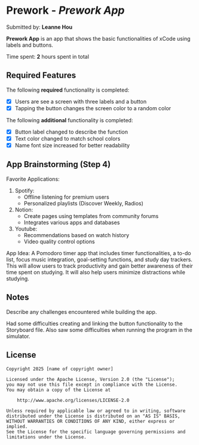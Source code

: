 # Prework - *Prework App*

Submitted by: **Leanne Hou**

**Prework App** is an app that shows the basic functionalities of xCode using labels and buttons.

Time spent: **2** hours spent in total

## Required Features

The following **required** functionality is completed:

- [x] Users are see a screen with three labels and a button
- [x] Tapping the button changes the screen color to a random color

The following **additional** functionality is completed:

- [x] Button label changed to describe the function
- [x] Text color changed to match school colors
- [x] Name font size increased for better readability 

## App Brainstorming (Step 4)

Favorite Applications:
1. Spotify:
   - Offline listening for premium users
   - Personalized playlists (Discover Weekly, Radios)
2. Notion:
   - Create pages using templates from community forums
   - Integrates various apps and databases
3. Youtube:
   - Recommendations based on watch history
   - Video quality control options

App Idea:
A Pomodoro timer app that includes timer functionalities, a to-do list, focus music integration, goal-setting functions, and study day trackers. This will allow users to track productivity and gain better awareness of their time spent on studying. It will also help users minimize distractions while studying. 

## Notes

Describe any challenges encountered while building the app.

Had some difficulties creating and linking the button functionality to the Storyboard file.
Also saw some difficulties when running the program in the simulator.

## License

    Copyright 2025 [name of copyright owner]

    Licensed under the Apache License, Version 2.0 (the "License");
    you may not use this file except in compliance with the License.
    You may obtain a copy of the License at

        http://www.apache.org/licenses/LICENSE-2.0

    Unless required by applicable law or agreed to in writing, software
    distributed under the License is distributed on an "AS IS" BASIS,
    WITHOUT WARRANTIES OR CONDITIONS OF ANY KIND, either express or implied.
    See the License for the specific language governing permissions and
    limitations under the License.
